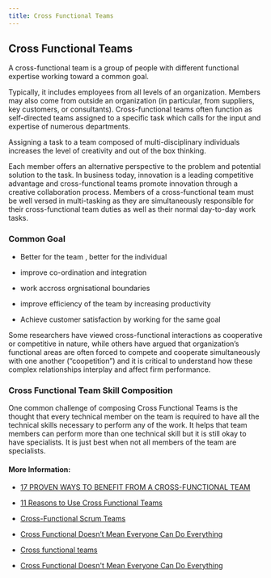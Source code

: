 ```yaml
---
title: Cross Functional Teams
---
```


## Cross Functional Teams

A cross-functional team is a group of people with different functional expertise working toward a common goal.

Typically, it includes employees from all levels of an organization. Members may also come from outside an organization (in particular, from suppliers, key customers, or consultants). Cross-functional teams often function as self-directed teams assigned to a specific task which calls for the input and expertise of numerous departments. 

Assigning a task to a team composed of multi-disciplinary individuals increases the level of creativity and out of the box thinking. 

Each member offers an alternative perspective to the problem and potential solution to the task. In business today, innovation is a leading competitive advantage and cross-functional teams promote innovation through a creative collaboration process. Members of a cross-functional team must be well versed in multi-tasking as they are simultaneously responsible for their cross-functional team duties as well as their normal day-to-day work tasks.

### Common Goal

* Better for the team , better for the individual

* improve co-ordination and integration

* work accross orgnisational boundaries

* improve efficiency of the team by increasing productivity

* Achieve customer satisfaction by working for the same goal

Some researchers have viewed cross-functional interactions as cooperative or competitive in nature, while others have argued that organization’s functional areas are often forced to compete and cooperate simultaneously with one another (“coopetition”) and it is critical to understand how these complex relationships interplay and affect firm performance.

### Cross Functional Team Skill Composition
One common challenge of composing Cross Functional Teams is the thought that every technical member on the team is required to have all the technical skills necessary to perform any of the work. It helps that team members can perform more than one technical skill but it is still okay to have specialists. It is just best when not all members of the team are specialists.   

#### More Information:

* [17 PROVEN WAYS TO BENEFIT FROM A CROSS-FUNCTIONAL TEAM](https://www.scoro.com/blog/improve-cross-team-collaboration/)

* [11 Reasons to Use Cross Functional Teams](https://blog.kainexus.com/employee-engagement/cross-functional-collaboration/cross-functional-teams/11-reasons)

* [Cross-Functional Scrum Teams](https://www.scrumalliance.org/community/articles/2014/june/success-story-cross-functional-scrum-teams)

* [Cross Functional Doesn’t Mean Everyone Can Do Everything](https://www.mountaingoatsoftware.com/blog/cross-functional-doesnt-mean-everyone-can-do-everything)

* [Cross functional teams](https://dzone.com/articles/cross-functional-scrum-teams)

* [Cross Functional Doesn't Mean Everyone Can Do Everything](http://mountaingoatsoftware.com/blog/cross-functional-doesnt-mean-everyone-can-do-everything)
